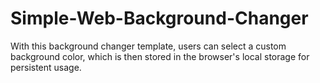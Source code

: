 # Simple-Web-Background-Changer
With this background changer template, users can select a custom background color, which is then stored in the browser's local storage for persistent usage.
